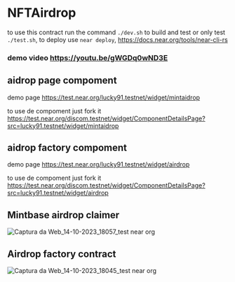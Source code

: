 # NFTAirdrop

to use this contract run the command ```./dev.sh``` to build and test or only  test ```./test.sh```, to deploy use ```near deploy```, https://docs.near.org/tools/near-cli-rs

### demo video https://youtu.be/gWGDq0wND3E

## aidrop page compoment
demo page https://test.near.org/lucky91.testnet/widget/mintaidrop

to use de compoment just fork it
https://test.near.org/discom.testnet/widget/ComponentDetailsPage?src=lucky91.testnet/widget/mintaidrop
## aidrop factory compoment
demo page https://test.near.org/lucky91.testnet/widget/airdrop

to use de compoment just fork it
https://test.near.org/discom.testnet/widget/ComponentDetailsPage?src=lucky91.testnet/widget/airdrop
## Mintbase airdrop claimer
![Captura da Web_14-10-2023_18057_test near org](https://github.com/lucasespinosa28/NFTAirdrop-template/assets/52639395/df8ff775-0947-41a7-b2e0-0a82f0b764f9)
## Airdrop factory contract
![Captura da Web_14-10-2023_18045_test near org](https://github.com/lucasespinosa28/NFTAirdrop-template/assets/52639395/3d671896-5882-4909-9901-012326a497ee)
